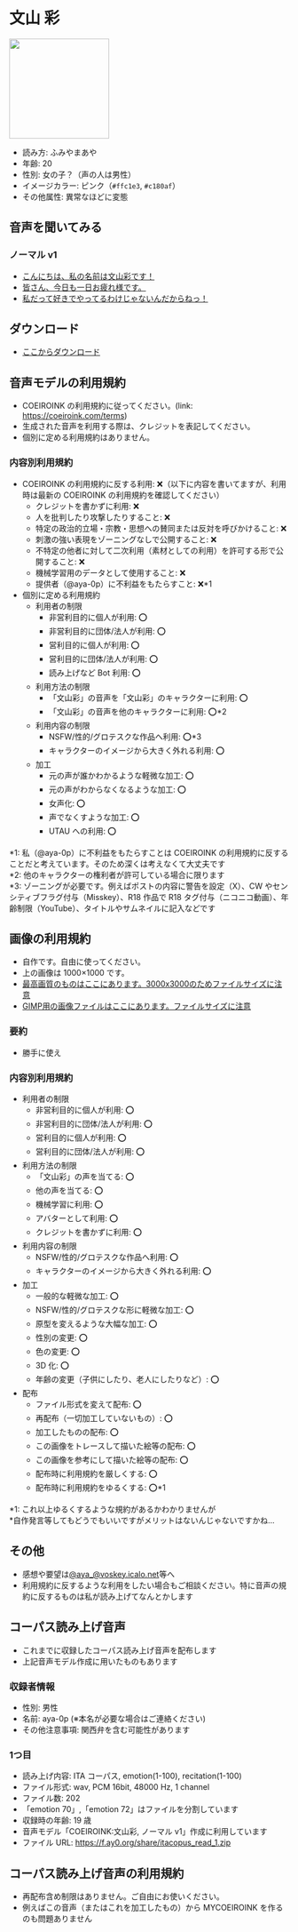 <!-- title 文山 彩 -->
<!-- license Copyright (c) 2024-2025 aya-0p, 利用規約欄をご確認ください -->
<!-- create 2024-03-11 16:00 -->
<!-- update 2025-02-02 22:00 -->

# 文山 彩

<img src="https://f.ay0.org/share/avatar_1000.png" height="180">

- 読み方: ふみやまあや
- 年齢: 20
- 性別: 女の子？（声の人は男性）
- イメージカラー: ピンク（`#ffc1e3`, `#c180af`）
- その他属性: 異常なほどに変態

## 音声を聞いてみる

### ノーマル v1

- [こんにちは、私の名前は文山彩です！](https://f.ay0.org/share/314556434_001.wav)
- [皆さん、今日も一日お疲れ様です。](https://f.ay0.org/share/314556434_002.wav)
- [私だって好きでやってるわけじゃないんだからねっ！](https://f.ay0.org/share/314556434_003.wav)

## ダウンロード

- [ここからダウンロード](https://f.ay0.org/share/voicemodel_v1.0.zip)

## 音声モデルの利用規約

- COEIROINK の利用規約に従ってください。(link: <https://coeiroink.com/terms>)
- 生成された音声を利用する際は、クレジットを表記してください。
- 個別に定める利用規約はありません。

### 内容別利用規約

- COEIROINK の利用規約に反する利用: ❌（以下に内容を書いてますが、利用時は最新の COEIROINK の利用規約を確認してください）
  - クレジットを書かずに利用: ❌
  - 人を批判したり攻撃したりすること: ❌
  - 特定の政治的立場・宗教・思想への賛同または反対を呼びかけること: ❌
  - 刺激の強い表現をゾーニングなしで公開すること: ❌
  - 不特定の他者に対して二次利用（素材としての利用）を許可する形で公開すること: ❌
  - 機械学習用のデータとして使用すること: ❌
  - 提供者（@aya-0p）に不利益をもたらすこと: ❌*1
- 個別に定める利用規約
  - 利用者の制限
    - 非営利目的に個人が利用: ⭕
    - 非営利目的に団体/法人が利用: ⭕
    - 営利目的に個人が利用: ⭕
    - 営利目的に団体/法人が利用: ⭕
    - 読み上げなど Bot 利用: ⭕
  - 利用方法の制限
    - 「文山彩」の音声を「文山彩」のキャラクターに利用: ⭕
    - 「文山彩」の音声を他のキャラクターに利用: ⭕*2
  - 利用内容の制限
    - NSFW/性的/グロテスクな作品へ利用: ⭕*3
    - キャラクターのイメージから大きく外れる利用: ⭕
  - 加工
    - 元の声が誰かわかるような軽微な加工: ⭕
    - 元の声がわからなくなるような加工: ⭕
    - 女声化: ⭕
    - 声でなくすような加工: ⭕
    - UTAU への利用: ⭕

*1: 私（@aya-0p）に不利益をもたらすことは COEIROINK の利用規約に反することだと考えています。そのため深くは考えなくて大丈夫です<br>
*2: 他のキャラクターの権利者が許可している場合に限ります<br>
*3: ゾーニングが必要です。例えばポストの内容に警告を設定（X）、CW やセンシティブフラグ付与（Misskey）、R18 作品で R18 タグ付与（ニコニコ動画）、年齢制限（YouTube）、タイトルやサムネイルに記入などです

## 画像の利用規約

- 自作です。自由に使ってください。
- 上の画像は 1000×1000 です。
- [最高画質のものはここにあります。3000x3000のためファイルサイズに注意](https://f.ay0.org/share/avatar.png)
- [GIMP用の画像ファイルはここにあります。ファイルサイズに注意](https://f.ay0.org/share/avatar.xcf)

### 要約

- 勝手に使え

### 内容別利用規約

- 利用者の制限
  - 非営利目的に個人が利用: ⭕
  - 非営利目的に団体/法人が利用: ⭕
  - 営利目的に個人が利用: ⭕
  - 営利目的に団体/法人が利用: ⭕
- 利用方法の制限
  - 「文山彩」の声を当てる: ⭕
  - 他の声を当てる: ⭕
  - 機械学習に利用: ⭕
  - アバターとして利用: ⭕
  - クレジットを書かずに利用: ⭕
- 利用内容の制限
  - NSFW/性的/グロテスクな作品へ利用: ⭕
  - キャラクターのイメージから大きく外れる利用: ⭕
- 加工
  - 一般的な軽微な加工: ⭕
  - NSFW/性的/グロテスクな形に軽微な加工: ⭕
  - 原型を変えるような大幅な加工: ⭕
  - 性別の変更: ⭕
  - 色の変更: ⭕
  - 3D 化: ⭕
  - 年齢の変更（子供にしたり、老人にしたりなど）: ⭕
- 配布
  - ファイル形式を変えて配布: ⭕
  - 再配布（一切加工していないもの）: ⭕
  - 加工したものの配布: ⭕
  - この画像をトレースして描いた絵等の配布: ⭕
  - この画像を参考にして描いた絵等の配布: ⭕
  - 配布時に利用規約を厳しくする: ⭕
  - 配布時に利用規約をゆるくする: ⭕*1

*1: これ以上ゆるくするような規約があるかわかりませんが<br>
*自作発言等してもどうでもいいですがメリットはないんじゃないですかね...

## その他

- 感想や要望は[@aya_@voskey.icalo.net](https://voskey.icalo.net/@aya_)等へ
- 利用規約に反するような利用をしたい場合もご相談ください。特に音声の規約に反するものは私が読み上げてなんとかします

## コーパス読み上げ音声

- これまでに収録したコーパス読み上げ音声を配布します
- 上記音声モデル作成に用いたものもあります

### 収録者情報

- 性別: 男性
- 名前: aya-0p (※本名が必要な場合はご連絡ください)
- その他注意事項: 関西弁を含む可能性があります

### 1つ目

- 読み上げ内容: ITA コーパス, emotion(1-100), recitation(1-100)
- ファイル形式: wav, PCM 16bit, 48000 Hz, 1 channel
- ファイル数: 202
- 「emotion 70」,「emotion 72」はファイルを分割しています
- 収録時の年齢: 19 歳
- 音声モデル「COEIROINK:文山彩, ノーマル v1」作成に利用しています
- ファイル URL: <https://f.ay0.org/share/itacopus_read_1.zip>

## コーパス読み上げ音声の利用規約

- 再配布含め制限はありません。ご自由にお使いください。
- 例えばこの音声（またはこれを加工したもの）から MYCOEIROINK を作るのも問題ありません
